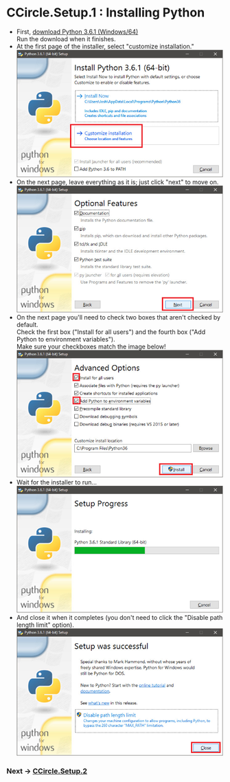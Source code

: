 # CCircle.Setup.1 : Installing Python

* First, [download Python 3.6.1 (Windows/64)](https://www.python.org/ftp/python/3.6.1/python-3.6.1-amd64.exe)  
  Run the download when it finishes.
* At the first page of the installer, select "customize installation."  
  ![pysetup01](assets/img/pysetup01.jpg)
* On the next page, leave everything as it is; just click "next" to move on.
  ![pysetup02](assets/img/pysetup02.jpg)
* On the next page you'll need to check two boxes that aren't checked by default.  
  Check the first box ("Install for all users") and the fourth box ("Add Python to environment variables").  
  Make sure your checkboxes match the image below!  
  ![pysetup03](assets/img/pysetup03.jpg)
* Wait for the installer to run...
  ![pysetup04](assets/img/pysetup04.jpg)
* And close it when it completes (you don't need to click the "Disable path length limit" option).
  ![pysetup05](assets/img/pysetup05.jpg)

### Next -> [CCircle.Setup.2](setup2)
